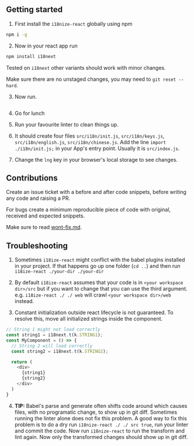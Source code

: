 ## Getting started

1. First install the `i18nize-react` globally using npm

```sh
npm i -g 
```

2. Now in your react app run

```sh
npm install i18next
```
Tested on `i18next` other variants should work with minor changes.

Make sure there are no unstaged changes, you may need to `git reset --hard`.

3. Now run.
```sh

```

4. Go for lunch

5. Run your favourite linter to clean things up.

6. It should create four files `src/i18n/init.js`, `src/i18n/keys.js`, `src/i18n/english.js`, `src/i18n/chinese.js`. Add the line `import ./i18n/init.js;` in your App's entry point. Usually it is `src/index.js`.

7. Change the `lng` key in your browser's local storage to see changes.

## Contributions

Create an issue ticket with a before and after code snippets, before writing any code and raising a PR.

For bugs create a minimum reproducible piece of code with original, received and expected snippets.

Make sure to read [wont-fix.md](./wont-fix.md).

## Troubleshooting

1. Sometimes `i18ize-react` might conflict with the babel plugins installed in your project. If that happens go up one folder (`cd ..`) and then run `i18ize-react ./your-dir ./your-dir`

2. By default `i18ize-react` assumes that your code is in `<your workspace dir>/src` but if you want to change that you can use the third argument. e.g. `i18ize-react ./ ./ web` will crawl  `<your workspace dir>/web` instead.

3. Constant initialization outside react lifecycle is not guaranteed. To resolve this, move all initialized strings inside the component.

```js
// String 1 might not load correctly 
const string1 = i18next.t(k.STRING1);
const MyComponent = () => {
  // String 2 will load correctly
  const string2 = i18next.t(k.STRING2);

  return (
    <div>
      {string1}
      {string2}
    </div>
  )
}
```

4. **TIP:** Babel's parse and generate often shifts code around which causes files, with no programatic change, to show up in git diff. Sometimes running the linter alone does not fix this problem. A good way to fix this problem is to do a dry run `i18nize-react ./ ./ src true`, run your linter and commit the code. Now run `i18nize-react` to run the transform and lint again. Now only the transformed changes should show up in git diff.
